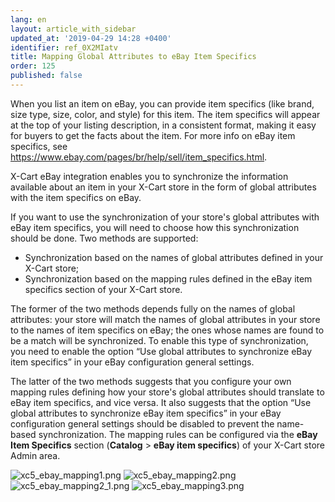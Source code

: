 ```yaml
---
lang: en
layout: article_with_sidebar
updated_at: '2019-04-29 14:28 +0400'
identifier: ref_0X2MIatv
title: Mapping Global Attributes to eBay Item Specifics
order: 125
published: false
---
```

When you list an item on eBay, you can provide item specifics (like brand, size type, size, color, and style) for this item. The item specifics will appear at the top of your listing description, in a consistent format, making it easy for buyers to get the facts about the item. For more info on eBay item specifics, see https://www.ebay.com/pages/br/help/sell/item_specifics.html. 

X-Cart eBay integration enables you to synchronize the information available about an item in your X-Cart store in the form of global attributes with the item specifics on eBay. 

If you want to use the synchronization of your store's global attributes with eBay item specifics, you will need to choose how this synchronization should be done. Two methods are supported:
   * Synchronization based on the names of global attributes defined in your X-Cart store;
   * Synchronization based on the mapping rules defined in the eBay item specifics section of your X-Cart store.
   
   The former of the two methods depends fully on the names of global attributes: your store will match the names of global attributes in your store to the names of item specifics on eBay; the ones whose names are found to be a match will be synchronized. To enable this type of synchronization, you need to enable the option “Use global attributes to synchronize eBay item specifics” in your eBay configuration general settings.
   
   The latter of the two methods suggests that you configure your own mapping rules defining how your store's global attributes should translate to eBay item specifics, and vice versa. It also suggests that the option “Use global attributes to synchronize eBay item specifics” in your eBay configuration general settings should be disabled to prevent the name-based synchronization. The mapping rules can be configured via the **eBay Item Specifics** section (**Catalog** > **eBay item specifics**) of your X-Cart store Admin area.

![xc5_ebay_mapping1.png]({{site.baseurl}}/attachments/ref_0X2MIatv/xc5_ebay_mapping1.png)
![xc5_ebay_mapping2.png]({{site.baseurl}}/attachments/ref_0X2MIatv/xc5_ebay_mapping2.png)
![xc5_ebay_mapping2_1.png]({{site.baseurl}}/attachments/ref_0X2MIatv/xc5_ebay_mapping2_1.png)
![xc5_ebay_mapping3.png]({{site.baseurl}}/attachments/ref_0X2MIatv/xc5_ebay_mapping3.png)

